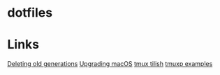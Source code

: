 # dotfiles

# Links

[Deleting old generations](https://github.com/LnL7/nix-darwin/wiki/Deleting-old-generations)
[Upgrading macOS](https://github.com/LnL7/nix-darwin/wiki/Upgrading-macOS)
[tmux tilish](https://github.com/jabirali/tmux-tilish)
[tmuxp examples](https://tmuxp.git-pull.com/configuration/examples.html)
